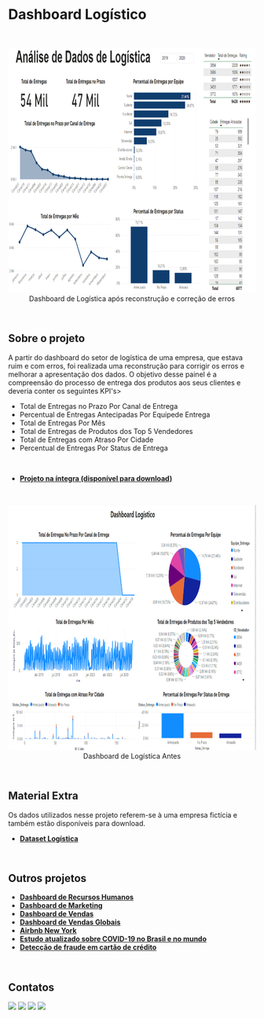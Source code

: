 # Dashboard Logístico
<br/>

<p align="center">
  <img src="dashboard_logistica_depois.png" alt="Dashboard de Logística Depois" height="500px">
  <br>
  Dashboard de Logística após reconstrução e correção de erros
</p>
<br/>

## Sobre o projeto
A partir do dashboard do setor de logística de uma empresa, que estava ruim e com erros, foi realizada uma reconstrução para corrigir os erros e melhorar a apresentação dos dados. O objetivo desse painel é a compreensão do processo de entrega dos produtos aos seus clientes e deveria conter os seguintes KPI's>

* Total de Entregas no Prazo Por Canal de Entrega
* Percentual de Entregas Antecipadas Por Equipede Entrega
* Total de Entregas Por Mês
* Total de Entregas de Produtos dos Top 5 Vendedores
* Total de Entregas com Atraso Por Cidade
* Percentual de Entregas Por Status de Entrega
<br/>

* **[Projeto na íntegra (disponível para download)](https://github.com/raffaloffredo/dashboard_logistica/blob/main/dashboard_logistica.pbix)**
<br/>

<p align="center">
  <img src="dashboard_logistica_antes.png" alt="Dashboard de Logística Antes" height="500px">
  <br>
  Dashboard de Logística Antes
</p>
<br/>

## Material Extra
Os dados utilizados nesse projeto referem-se à uma empresa fictícia e também estão disponíveis para download.

* **[Dataset Logística](https://github.com/raffaloffredo/dashboard_logistica/blob/main/dataset_logistica.xlsx)**
<br/>

## Outros projetos

* **[Dashboard de Recursos Humanos](https://github.com/raffaloffredo/dashboard_rh)**
* **[Dashboard de Marketing](https://github.com/raffaloffredo/dashboard_marketing)**
* **[Dashboard de Vendas](https://github.com/raffaloffredo/dashboard_vendas)**
* **[Dashboard de Vendas Globais](https://github.com/raffaloffredo/dashboard_vendas_globais/)**
* **[Airbnb New York](https://github.com/raffaloffredo/airbnb_new_york_portuguese)**
* **[Estudo atualizado sobre COVID-19 no Brasil e no mundo](https://github.com/raffaloffredo/covid_2023_portuguese)**
* **[Detecção de fraude em cartão de crédito](https://github.com/raffaloffredo/fraud_detection_portuguese)**
<br/>

 ## Contatos
<div>
  <a href="https://www.linkedin.com/in/raffaela-loffredo/?locale=en_US" target="_blank"><img src="https://img.shields.io/badge/-LinkedIn-%230077B5?style=for-the-badge&logo=linkedin&logoColor=white" target="_blank"></a>
  <a href="https://sites.google.com/view/loffredo/" target="_blank"><img src="https://img.shields.io/badge/website-000000?style=for-the-badge&logo=About.me&logoColor=white"></a>
  <a href="https://instagram.com/loffredo.ds" target="_blank"><img src="https://img.shields.io/badge/-Instagram-%23E4405F?style=for-the-badge&logo=instagram&logoColor=white" target="_blank"></a>
  <a href="https://medium.com/@loffredo.ds" target="_blank"><img src="https://img.shields.io/badge/Medium-12100E?style=for-the-badge&logo=medium&logoColor=white"></a>
</div>
